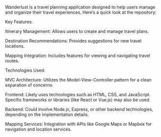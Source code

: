 Wanderlust is a travel planning application designed to help users manage and organize their travel experiences. Here’s a quick look at the repository:

Key Features:

Itinerary Management: Allows users to create and manage travel plans.

Destination Recommendations: Provides suggestions for new travel locations.

Mapping Integration: Includes features for viewing and navigating travel routes.


Technologies Used:


MVC Architecture: Utilizes the Model-View-Controller pattern for a clean separation of concerns.

Frontend: Likely uses technologies such as HTML, CSS, and JavaScript. Specific frameworks or libraries (like React or Vue.js) may also be used.

Backend: Could involve Node.js, Express, or other backend technologies, depending on the implementation details.

Mapping Services: Integration with APIs like Google Maps or Mapbox for navigation and location services.
